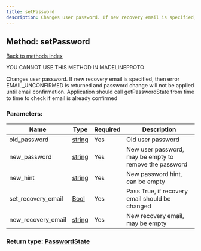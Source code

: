 ```yaml
---
title: setPassword
description: Changes user password. If new recovery email is specified, then error EMAIL_UNCONFIRMED is returned and password change will not be applied until email confirmation. Application should call getPasswordState from time to time to check if email is already confirmed
---
```

## Method: setPassword  
[Back to methods index](index.md)


YOU CANNOT USE THIS METHOD IN MADELINEPROTO


Changes user password. If new recovery email is specified, then error EMAIL_UNCONFIRMED is returned and password change will not be applied until email confirmation. Application should call getPasswordState from time to time to check if email is already confirmed

### Parameters:

| Name     |    Type       | Required | Description |
|----------|---------------|----------|-------------|
|old\_password|[string](../types/string.md) | Yes|Old user password|
|new\_password|[string](../types/string.md) | Yes|New user password, may be empty to remove the password|
|new\_hint|[string](../types/string.md) | Yes|New password hint, can be empty|
|set\_recovery\_email|[Bool](../types/Bool.md) | Yes|Pass True, if recovery email should be changed|
|new\_recovery\_email|[string](../types/string.md) | Yes|New recovery email, may be empty|


### Return type: [PasswordState](../types/PasswordState.md)


